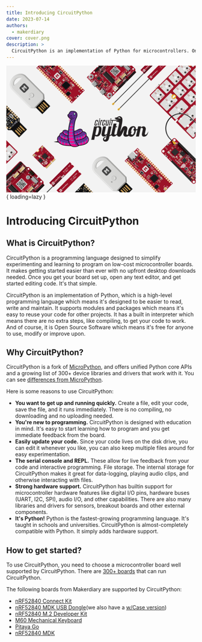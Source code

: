 ```yaml
---
title: Introducing CircuitPython
date: 2023-07-14
authors:
  - makerdiary
cover: cover.png
description: >
  CircuitPython is an implementation of Python for microcontrollers. Once you get your board set up, open any text editor, and start editing code.
---
```


![](cover.png){ loading=lazy }

# Introducing CircuitPython

## What is CircuitPython?

CircuitPython is a programming language designed to simplify experimenting and learning to program on low-cost microcontroller boards. It makes getting started easier than ever with no upfront desktop downloads needed. Once you get your board set up, open any text editor, and get started editing code. It's that simple.

CircuitPython is an implementation of Python, which is a high-level programming language which means it's designed to be easier to read, write and maintain. It supports modules and packages which means it's easy to reuse your code for other projects. It has a built in interpreter which means there are no extra steps, like compiling, to get your code to work. And of course, it is Open Source Software which means it's free for anyone to use, modify or improve upon.

## Why CircuitPython?

CircuitPython is a fork of [MicroPython](https://micropython.org/), and offers unified Python core APIs and a growing list of 300+ device libraries and drivers that work with it. You can see [differences from MicroPython](https://github.com/adafruit/circuitpython#differences-from-micropython).

Here is some reasons to use CircuitPython:

- **You want to get up and running quickly.** Create a file, edit your code, save the file, and it runs immediately. There is no compiling, no downloading and no uploading needed.
- **You're new to programming.** CircuitPython is designed with education in mind. It's easy to start learning how to program and you get immediate feedback from the board.
- **Easily update your code.** Since your code lives on the disk drive, you can edit it whenever you like, you can also keep multiple files around for easy experimentation.
- **The serial console and REPL.** These allow for live feedback from your code and interactive programming. File storage. The internal storage for CircuitPython makes it great for data-logging, playing audio clips, and otherwise interacting with files.
- **Strong hardware support.** CircuitPython has builtin support for microcontroller hardware features like digital I/O pins, hardware buses (UART, I2C, SPI), audio I/O, and other capabilities. There are also many libraries and drivers for sensors, breakout boards and other external components.
- **It's Python!** Python is the fastest-growing programming language. It's taught in schools and universities. CircuitPython is almost-completely compatible with Python. It simply adds hardware support.

## How to get started?

To use CircuitPython, you need to choose a microcontroller board well supported by CircuitPython. There are [300+ boards](https://circuitpython.org/downloads) that can run CircuitPython.

The following boards from Makerdiary are supported by CircuitPython:

- [nRF52840 Connect Kit](https://makerdiary.com/products/nrf52840-connectkit)
- [nRF52840 MDK USB Dongle](https://makerdiary.com/products/nrf52840-mdk-usb-dongle)(we also have a [w/Case version](https://makerdiary.com/products/nrf52840-mdk-usb-dongle-w-case))
- [nRF52840 M.2 Developer Kit](https://makerdiary.com/products/nrf52840-m2-developer-kit)
- [M60 Mechanical Keyboard](https://makerdiary.com/products/m60-mechanical-keyboard-pcba)
- [Pitaya Go](https://makerdiary.com/products/pitaya-go)
- [nRF52840 MDK](https://makerdiary.com/products/nrf52840-mdk-iot-development-kit)
